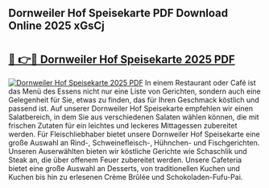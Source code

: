 ## Dornweiler Hof Speisekarte PDF Download Online 2025 xGsCj

# <h2><a href="http://gc6nt9t.nevu.top/?p=Dornweiler+Hof+Speisekarte">🔗 👉🔴 Dornweiler Hof Speisekarte 2025 PDF</a></h2>

[![Dornweiler Hof Speisekarte 2025 PDF](https://i.imgur.com/dBaPXMq.png)](http://gc6nt9t.nevu.top/?p=Dornweiler+Hof+Speisekarte)
In einem Restaurant oder Café ist das Menü des Essens nicht nur eine Liste von Gerichten, sondern auch eine Gelegenheit für Sie, etwas zu finden, das für Ihren Geschmack köstlich und passend ist. Auf unserer Dornweiler Hof Speisekarte empfehlen wir einen Salatbereich, in dem Sie aus verschiedenen Salaten wählen können, die mit frischen Zutaten für ein leichtes und leckeres Mittagessen zubereitet werden. Für Fleischliebhaber bietet unsere Dornweiler Hof Speisekarte eine große Auswahl an Rind-, Schweinefleisch-, Hühnchen- und Fischgerichten. Unseren Auserwählten bieten wir köstliche Gerichte wie Schaschlik und Steak an, die über offenem Feuer zubereitet werden. Unsere Cafeteria bietet eine große Auswahl an Desserts, von traditionellen Kuchen und Kuchen bis hin zu erlesenen Crème Brûlée und Schokoladen-Fufu-Pai.
